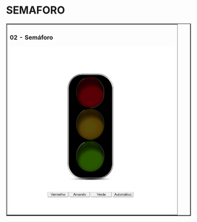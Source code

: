 # SEMAFORO

<table border="2">
    <tr>
        <td>
       <h3>02 - Semáforo</h3>
      <a href=https://github.com/Petersonsantos19/SEMAFORO/blob/main/imagens/02-semaforo.gif/><img src="./imagens/02-semaforo.gif" width="450px" ></a>
    </td>
  </tr>
      
        
    
        
